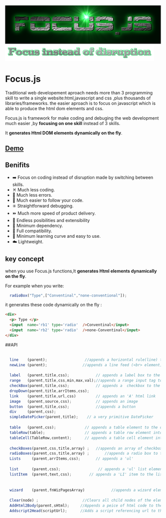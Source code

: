 ![FOCUS.JS](https://github.com/nhab/Focus/raw/master/Focus-logo.png "Focus.Js")
![]( https://github.com/nhab/Focus/blob/master/moto.png?raw=true "")

# Focus.js
Traditional web developement aproach needs more than 3 programming skill to write a single website:html,javascript
and css ,plus thousands of libraries/frameworks.
the easier aproach is to focus on javascript which is able to produce the html dom elements and css.

Focus.js is framework for make coding and debuging the web development much easier ,by **focusing on one skill** instead of 3 skills.

It **generates Html DOM elements dynamically on the fly**.
## [**Demo**](https://nhab.github.io/Focus/demo.html "Demo")

## Benifits
  - :arrow_right: Focus on coding instead of disruption made by switching between skills.
  - :pisces: Much less coding.
  - :no_mobile_phones: Much less errors.
  - :repeat: Much easier to follow your code.
  - :eight_spoked_asterisk: Straightforward debugging.
  - :fast_forward: Much more speed of product delivery.
  - :diamond_shape_with_a_dot_inside: Endless posibilities and extensibility
  - :do_not_litter: Minimum dependency.
  - :closed_lock_with_key: Full compatibility.
  - :eyes: Minimum learning curve and easy to use.
  - :cloud: Lightweight.
  
## key concept
when you use Focus.js functions,It **generates Html elements dynamically on the fly**.

For example when you write:
```javascript
  radioBox("Type",["Conventinal","none-conventional"]);
```

it generates these code dynamically on the fly :
```html
<div>
  <p> Type </p>
  <input  name='rb1' type='radio'  />Conventinal</input>
  <input  name='rb2' type='radio'  />none-Conventinal</input>
</div>
```

##API
```javascript
  
  line    (parent);                 //appends a horizontal rule(line) to the document 
  newLine (parent);                //appends a line feed (<br> element) to the parent
  
  label   (parent,title,css);            // appends a label box to the document with specified title and style sheet
  range   (parent,title,css,min,max,val);//appends a range input tag to the document with specified arguments
  checkBox(parent,title,css);            // appends a  checkbox to the document  with the specifed title and elements
  dropDown(parent,title,arrItems,css);
  link    (parent,title,url,css)         // appends an 'A' html link 
  image   (parent,source,css);           // appends an image
  button  (parent,title,css);            //appends a button
  div     (parent,css);
  simpleDatePicker(parent,title);    // a very primitive DatePicker
  
  table   (parent,css);             // appends a table element to the document and returns it.
  tableRow(table);                  // appends a table row element into the specified table.
  tableCell(TableRow,content);      // appends a table cell element into specified table row element.
  
  checkBoxes(parent,css,title,array) ;   //appends an array of checkboxes to the document  with the specifed title and elements
  radioBoxes(parent,css,title,array) ;       //appends a radio box to the document with the specifed title and elements  
  Lists     (parent,arrItems,css);       // appends a 'ul' 
  
  list      (parent,css);                 // appends a 'ul' list element
  listItem  (parent,text,css);        // appends a 'LI' item to the list
  
  
  wizard    (parent,fnWizPagesArray)            //appends a wizard element .fnWizPagesArray is an array of functions that create pages
  
  Clear(node) ;                    //Clears all child nodes of the element
  AddHtml2Body(parent,sHtml);     //Appends a peice of html code to the document.body 
  Addscript2Head(scriptUrl);      //Adds a script referencing url to the Head of current HTML
```
